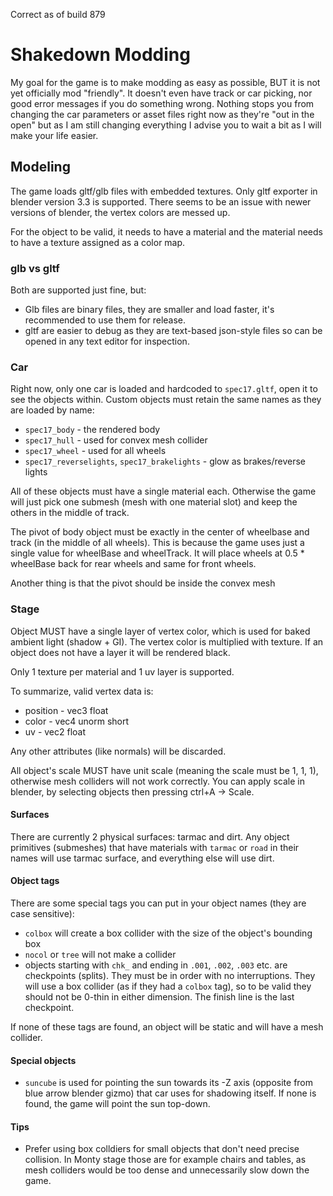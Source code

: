 Correct as of build 879

# Shakedown Modding

My goal for the game is to make modding as easy as possible, BUT it is not yet officially mod "friendly". It doesn't even have track or car picking, nor good error messages if you do something wrong. Nothing stops you from changing the car parameters or asset files right now as they're "out in the open" but as I am still changing everything I advise you to wait a bit as I will make your life easier.

## Modeling

The game loads gltf/glb files with embedded textures. Only gltf exporter in blender version 3.3 is supported. There seems to be an issue with newer versions of blender, the vertex colors are messed up.

For the object to be valid, it needs to have a material and the material needs to have a texture assigned as a color map.

### glb vs gltf

Both are supported just fine, but:
* Glb files are binary files, they are smaller and load faster, it's recommended to use them for release.
* gltf are easier to debug as they are text-based json-style files so can be opened in any text editor for inspection.

### Car

Right now, only one car is loaded and hardcoded to `spec17.gltf`, open it to see  the objects within. Custom objects must retain the same names as they are loaded by name:

* `spec17_body` - the rendered body
* `spec17_hull` - used for convex mesh collider
* `spec17_wheel` - used for all wheels
* `spec17_reverselights`, `spec17_brakelights` - glow as brakes/reverse lights

All of these objects must have a single material each. Otherwise the game will just pick one submesh (mesh with one material slot) and keep the others in the middle of track.

The pivot of body object must be exactly in the center of wheelbase and track (in the middle of all wheels). This is because the game uses just a single value for wheelBase and wheelTrack. It will place wheels at 0.5 * wheelBase back for rear wheels and same for front wheels.

Another thing is that the pivot should be inside the convex mesh

### Stage

Object MUST have a single layer of vertex color, which is used for baked ambient light (shadow + GI). The vertex color is multiplied with texture. If an object does not have a layer it will be rendered black.

Only 1 texture per material and 1 uv layer is supported.

To summarize, valid vertex data is:
- position - vec3 float
- color - vec4 unorm short
- uv - vec2 float

Any other attributes (like normals) will be discarded.

All object's scale MUST have unit scale (meaning the scale must be 1, 1, 1), otherwise mesh colliders will not work correctly. You can apply scale in blender, by selecting objects then pressing ctrl+A -> Scale.

#### Surfaces

There are currently 2 physical surfaces: tarmac and dirt. Any object primitives (submeshes) that have materials with `tarmac` or `road` in their names will use tarmac surface, and everything else will use dirt.

#### Object tags

There are some special tags you can put in your object names (they are case sensitive):
- `colbox` will create a box collider with the size of the object's bounding box
- `nocol` or `tree` will not make a collider
- objects starting with `chk_` and ending in `.001`, `.002`, `.003` etc. are checkpoints (splits). They must be in order with no interruptions. They will use a box collider (as if they had a `colbox` tag), so to be valid they should not be 0-thin in either dimension. The finish line is the last checkpoint.

If none of these tags are found, an object will be static and will have a mesh collider.

#### Special objects
- `suncube` is used for pointing the sun towards its -Z axis (opposite from blue arrow blender gizmo) that car uses for shadowing itself. If none is found, the game will point the sun top-down.

#### Tips
* Prefer using box colldiers for small objects that don't need precise collision. In Monty stage those are for example chairs and tables, as mesh colliders would be too dense and unnecessarily slow down the game.
